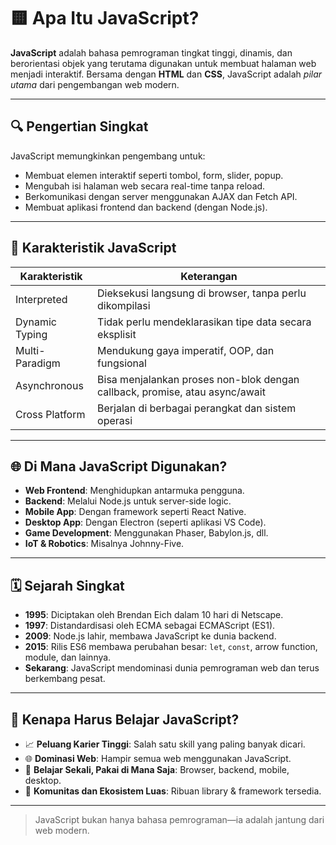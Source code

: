 # 🟨 Apa Itu JavaScript?

**JavaScript** adalah bahasa pemrograman tingkat tinggi, dinamis, dan berorientasi objek yang terutama digunakan untuk membuat halaman web menjadi interaktif. Bersama dengan **HTML** dan **CSS**, JavaScript adalah *pilar utama* dari pengembangan web modern.

---

## 🔍 Pengertian Singkat

JavaScript memungkinkan pengembang untuk:

- Membuat elemen interaktif seperti tombol, form, slider, popup.
- Mengubah isi halaman web secara real-time tanpa reload.
- Berkomunikasi dengan server menggunakan AJAX dan Fetch API.
- Membuat aplikasi frontend dan backend (dengan Node.js).

---

## 🧬 Karakteristik JavaScript

| Karakteristik     | Keterangan                                                                 |
|-------------------|-----------------------------------------------------------------------------|
| Interpreted       | Dieksekusi langsung di browser, tanpa perlu dikompilasi                     |
| Dynamic Typing    | Tidak perlu mendeklarasikan tipe data secara eksplisit                      |
| Multi-Paradigm    | Mendukung gaya imperatif, OOP, dan fungsional                               |
| Asynchronous      | Bisa menjalankan proses non-blok dengan callback, promise, atau async/await |
| Cross Platform    | Berjalan di berbagai perangkat dan sistem operasi                           |

---

## 🌐 Di Mana JavaScript Digunakan?

- **Web Frontend**: Menghidupkan antarmuka pengguna.
- **Backend**: Melalui Node.js untuk server-side logic.
- **Mobile App**: Dengan framework seperti React Native.
- **Desktop App**: Dengan Electron (seperti aplikasi VS Code).
- **Game Development**: Menggunakan Phaser, Babylon.js, dll.
- **IoT & Robotics**: Misalnya Johnny-Five.

---

## 🗓 Sejarah Singkat

- **1995**: Diciptakan oleh Brendan Eich dalam 10 hari di Netscape.
- **1997**: Distandardisasi oleh ECMA sebagai ECMAScript (ES1).
- **2009**: Node.js lahir, membawa JavaScript ke dunia backend.
- **2015**: Rilis ES6 membawa perubahan besar: `let`, `const`, arrow function, module, dan lainnya.
- **Sekarang**: JavaScript mendominasi dunia pemrograman web dan terus berkembang pesat.

---

## 🧠 Kenapa Harus Belajar JavaScript?

- 📈 **Peluang Karier Tinggi**: Salah satu skill yang paling banyak dicari.
- 🌐 **Dominasi Web**: Hampir semua web menggunakan JavaScript.
- 🔁 **Belajar Sekali, Pakai di Mana Saja**: Browser, backend, mobile, desktop.
- 🚀 **Komunitas dan Ekosistem Luas**: Ribuan library & framework tersedia.

---

> JavaScript bukan hanya bahasa pemrograman—ia adalah jantung dari web modern.

